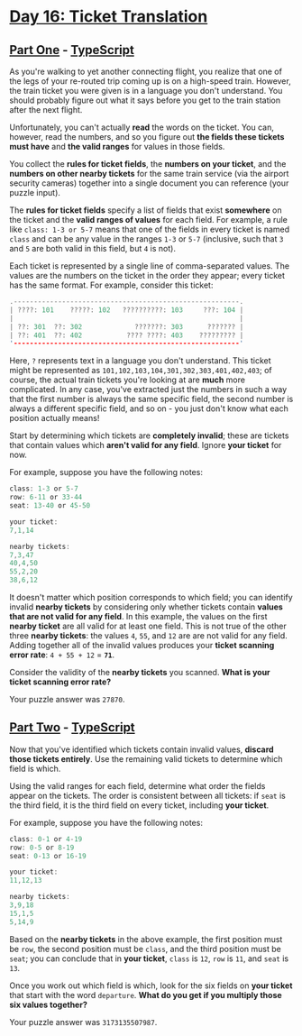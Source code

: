 # [Day 16: Ticket Translation](https://adventofcode.com/2020/day/16)

## [Part One](https://adventofcode.com/2020/day/16#part1) - [TypeScript](./typescript/part_one.ts)

As you're walking to yet another connecting flight, you realize that one of
the legs of your re-routed trip coming up is on a high-speed train. However,
the train ticket you were given is in a language you don't understand. You
should probably figure out what it says before you get to the train station
after the next flight.

Unfortunately, you can't actually **read** the words on the ticket. You can,
however, read the numbers, and so you figure out
**the fields these tickets must have** and **the valid ranges** for values in
those fields.

You collect the **rules for ticket fields**, the **numbers on your ticket**,
and the **numbers on other nearby tickets** for the same train service (via
the airport security cameras) together into a single document you can
reference (your puzzle input).

The **rules for ticket fields** specify a list of fields that exist
**somewhere** on the ticket and the **valid ranges of values** for each field.
For example, a rule like `class: 1-3 or 5-7` means that one of the fields in
every ticket is named `class` and can be any value in the ranges `1-3` or
`5-7` (inclusive, such that `3` and `5` are both valid in this field, but `4`
is not).

Each ticket is represented by a single line of comma-separated values. The
values are the numbers on the ticket in the order they appear; every ticket
has the same format. For example, consider this ticket:

```rs
.--------------------------------------------------------.
| ????: 101    ?????: 102   ??????????: 103     ???: 104 |
|                                                        |
| ??: 301  ??: 302             ???????: 303      ??????? |
| ??: 401  ??: 402           ???? ????: 403    ????????? |
'--------------------------------------------------------'
```

Here, `?` represents text in a language you don't understand. This ticket
might be represented as `101,102,103,104,301,302,303,401,402,403`; of course,
the actual train tickets you're looking at are **much** more complicated. In
any case, you've extracted just the numbers in such a way that the first
number is always the same specific field, the second number is always a
different specific field, and so on - you just don't know what each position
actually means!

Start by determining which tickets are **completely invalid**; these are
tickets that contain values which **aren't valid for any field**. Ignore
**your ticket** for now.

For example, suppose you have the following notes:

```rs
class: 1-3 or 5-7
row: 6-11 or 33-44
seat: 13-40 or 45-50

your ticket:
7,1,14

nearby tickets:
7,3,47
40,4,50
55,2,20
38,6,12
```

It doesn't matter which position corresponds to which field; you can identify
invalid **nearby tickets** by considering only whether tickets contain
**values that are not valid for any field**. In this example, the values on
the first **nearby ticket** are all valid for at least one field. This is not
true of the other three **nearby tickets**: the values `4`, `55`, and `12` are
are not valid for any field. Adding together all of the invalid values
produces your **ticket scanning error rate**: `4 + 55 + 12` = **`71`**.

Consider the validity of the **nearby tickets** you scanned.
**What is your ticket scanning error rate?**

Your puzzle answer was `27870`.

## [Part Two](https://adventofcode.com/2020/day/16#part2) - [TypeScript](./typescript/part_two.ts)

Now that you've identified which tickets contain invalid values,
**discard those tickets entirely**. Use the remaining valid tickets to
determine which field is which.

Using the valid ranges for each field, determine what order the fields appear
on the tickets. The order is consistent between all tickets: if `seat` is the
third field, it is the third field on every ticket, including **your ticket**.

For example, suppose you have the following notes:

```rs
class: 0-1 or 4-19
row: 0-5 or 8-19
seat: 0-13 or 16-19

your ticket:
11,12,13

nearby tickets:
3,9,18
15,1,5
5,14,9
```

Based on the **nearby tickets** in the above example, the first position must
be `row`, the second position must be `class`, and the third position must be
`seat`; you can conclude that in **your ticket**, `class` is `12`, `row` is
`11`, and `seat` is `13`.

Once you work out which field is which, look for the six fields on
**your ticket** that start with the word `departure`.
**What do you get if you multiply those six values together?**

Your puzzle answer was `3173135507987`.
